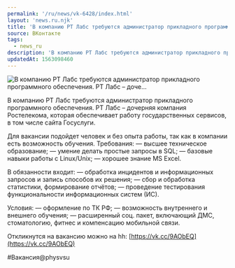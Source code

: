 ```yaml
---
permalink: '/ru/news/vk-6428/index.html'
layout: 'news.ru.njk'
title: 'В компанию РТ Лабс требуются администратор прикладного программного обеспечения. РТ Лабс – доче'
source: ВКонтакте
tags:
  - news_ru
description: 'В компанию РТ Лабс требуются администратор прикладного программного обеспечения. РТ Лабс – доче…'
updatedAt: 1563098460
---
```

![В компанию РТ Лабс требуются администратор прикладного программного обеспечения. РТ Лабс – доче…](https://sun9-4.userapi.com/impf/c855228/v855228656/94ac8/PqFFDEC2jHg.jpg?size=1280x854&quality=96&proxy=1&sign=d0ac6c92dbb8b4d9341f3dbe2fc3ff9b&c_uniq_tag=3fxaPszyJGHK4juPoQ6_98WxpOaZ_hzfvRbSXG1_SUU&type=album)

В компанию РТ Лабс требуются администратор прикладного программного обеспечения. РТ Лабс – дочерняя компания Ростелекома, которая обеспечивает работу государственных сервисов, в том числе сайта Госуслуги.

Для вакансии подойдет человек и без опыта работы, так как в компании есть возможность обучения. Требования:
— высшее техническое образование;
— умение делать простые запросы в SQL;
— базовые навыки работы с Linux/Unix;
— хорошее знание MS Excel.

В обязанности входит:
— обработка инцидентов и информационных запросов и запись способов их решения;
— сбор и обработка статистики, формирование отчётов;
— проведение тестирования функциональности информационных систем (ИС).

Условия:
— оформление по ТК РФ;
— возможность внутреннего и внешнего обучения;
— расширенный соц. пакет, включающий ДМС, стоматологию, фитнес и компенсацию мобильной связи.

Откликнутся на вакансию можно на hh: [https://vk.cc/9AObEQ](https://vk.cc/9AObEQ)

#Вакансия@physvsu
